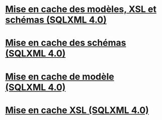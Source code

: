 # [Mise en cache des modèles, XSL et schémas (SQLXML 4.0)](caching-templates-xsl-and-schemas-sqlxml-4-0.md)
# [Mise en cache des schémas (SQLXML 4.0)](schema-caching-sqlxml-4-0.md)
# [Mise en cache de modèle (SQLXML 4.0)](template-caching-sqlxml-4-0.md)
# [Mise en cache XSL (SQLXML 4.0)](xsl-caching-sqlxml-4-0.md)
